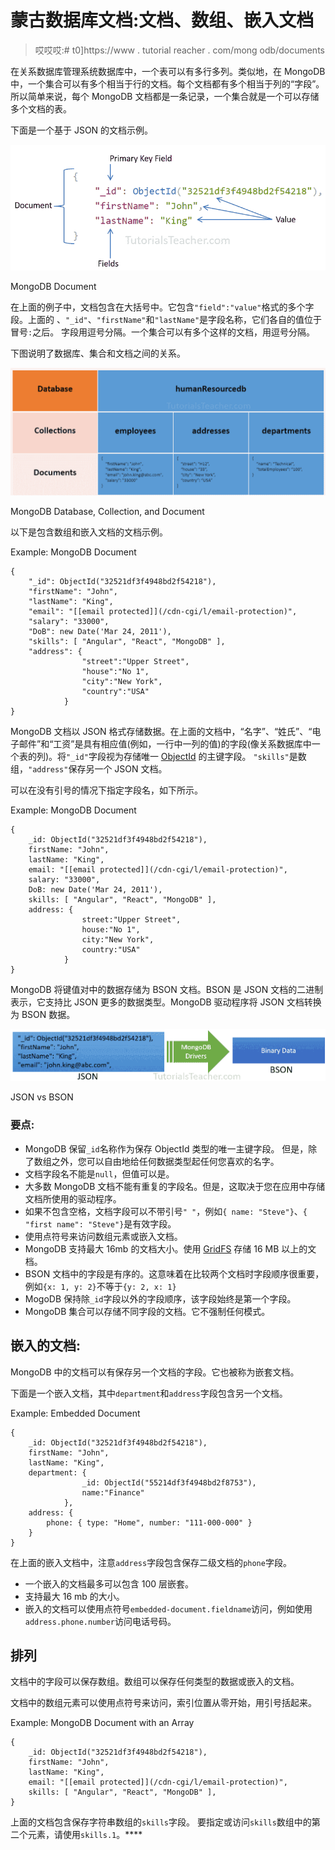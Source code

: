 # 蒙古数据库文档:文档、数组、嵌入文档

> 哎哎哎:# t0]https://www . tutorial reacher . com/mong odb/documents

在关系数据库管理系统数据库中，一个表可以有多行多列。类似地，在 MongoDB 中，一个集合可以有多个相当于行的文档。每个文档都有多个相当于列的“字段”。所以简单来说，每个 MongoDB 文档都是一条记录，一个集合就是一个可以存储多个文档的表。

下面是一个基于 JSON 的文档示例。

[![](img/f73fdebc6496953cf55d6e49f93a1324.png)](../../Content/images/mongodb/document.png) 

MongoDB Document



在上面的例子中，文档包含在大括号中。它包含`"field":"value"`格式的多个字段。上面的 、`"_id"`、`"firstName"`和`"lastName"`是字段名称，它们各自的值位于冒号`:`之后。 字段用逗号分隔。一个集合可以有多个这样的文档，用逗号分隔。

下图说明了数据库、集合和文档之间的关系。

[![](img/1288f3e158c4847ac5727817f12180b2.png)](../../Content/images/mongodb/mongodb-collection-document2.png) 

MongoDB Database, Collection, and Document



以下是包含数组和嵌入文档的文档示例。

Example: MongoDB Document 

```
{
    "_id": ObjectId("32521df3f4948bd2f54218"),
    "firstName": "John",
    "lastName": "King",
    "email": "[[email protected]](/cdn-cgi/l/email-protection)",
    "salary": "33000",
    "DoB": new Date('Mar 24, 2011'),
    "skills": [ "Angular", "React", "MongoDB" ],
    "address": { 
                "street":"Upper Street",
                "house":"No 1",
                "city":"New York",
                "country":"USA"
            }
} 
```

MongoDB 文档以 JSON 格式存储数据。在上面的文档中，“名字”、“姓氏”、“电子邮件”和“工资”是具有相应值(例如，一行中一列的值)的字段(像关系数据库中一个表的列)。将`"_id"`字段视为存储唯一 [ObjectId](https://docs.mongodb.com/manual/reference/bson-types/#std-label-objectid) 的主键字段。 `"skills"`是数组，`"address"`保存另一个 JSON 文档。

可以在没有引号的情况下指定字段名，如下所示。

Example: MongoDB Document 

```
{
    _id: ObjectId("32521df3f4948bd2f54218"),
    firstName: "John",
    lastName: "King",
    email: "[[email protected]](/cdn-cgi/l/email-protection)",
    salary: "33000",
    DoB: new Date('Mar 24, 2011'),
    skills: [ "Angular", "React", "MongoDB" ],
    address: { 
                street:"Upper Street",
                house:"No 1",
                city:"New York",
                country:"USA"
            }
} 
```

MongoDB 将键值对中的数据存储为 BSON 文档。BSON 是 JSON 文档的二进制表示，它支持比 JSON 更多的数据类型。MongoDB 驱动程序将 JSON 文档转换为 BSON 数据。

[![](img/7451888e968e392e0ddf2169d11a6c8d.png)](../../Content/images/mongodb/json-vs-bson.png) 

JSON vs BSON



### 要点:

*   MongoDB 保留`_id`名称作为保存 ObjectId 类型的唯一主键字段。 但是，除了数组之外，您可以自由地给任何数据类型起任何您喜欢的名字。
*   文档字段名不能是`null`，但值可以是。
*   大多数 MongoDB 文档不能有重复的字段名。但是，这取决于您在应用中存储文档所使用的驱动程序。
*   如果不包含空格，文档字段可以不带引号`" "`，例如`{ name: "Steve"}`、`{ "first name": "Steve"}`是有效字段。
*   使用点符号来访问数组元素或嵌入文档。
*   MongoDB 支持最大 16mb 的文档大小。使用 [GridFS](https://docs.mongodb.com/manual/core/gridfs/) 存储 16 MB 以上的文档。
*   BSON 文档中的字段是有序的。这意味着在比较两个文档时字段顺序很重要，例如`{x: 1, y: 2}`不等于`{y: 2, x: 1}`
*   MogoDB 保持除`_id`字段以外的字段顺序，该字段始终是第一个字段。
*   MongoDB 集合可以存储不同字段的文档。它不强制任何模式。

## 嵌入的文档:

MongoDB 中的文档可以有保存另一个文档的字段。它也被称为嵌套文档。

下面是一个嵌入文档，其中`department`和`address`字段包含另一个文档。

Example: Embedded Document 

```
{
    _id: ObjectId("32521df3f4948bd2f54218"),
    firstName: "John",
    lastName: "King",
    department: { 
                _id: ObjectId("55214df3f4948bd2f8753"), 
                name:"Finance"
            },
    address: {
        phone: { type: "Home", number: "111-000-000" }
    }
} 
```

在上面的嵌入文档中，注意`address`字段包含保存二级文档的`phone`字段。

*   一个嵌入的文档最多可以包含 100 层嵌套。
*   支持最大 16 mb 的大小。
*   嵌入的文档可以使用点符号`embedded-document.fieldname`访问，例如使用`address.phone.number`访问电话号码。

## 排列

文档中的字段可以保存数组。数组可以保存任何类型的数据或嵌入的文档。

文档中的数组元素可以使用点符号来访问，索引位置从零开始，用引号括起来。

Example: MongoDB Document with an Array 

```
{
    _id: ObjectId("32521df3f4948bd2f54218"),
    firstName: "John",
    lastName: "King",
    email: "[[email protected]](/cdn-cgi/l/email-protection)",
    skills: [ "Angular", "React", "MongoDB" ],
} 
```

上面的文档包含保存字符串数组的`skills`字段。 要指定或访问`skills`数组中的第二个元素，请使用`skills.1`。****